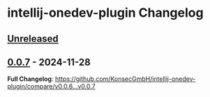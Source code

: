 <!-- Keep a Changelog guide -> https://keepachangelog.com -->

# intellij-onedev-plugin Changelog

## [Unreleased]

## [0.0.7] - 2024-11-28

**Full Changelog**: https://github.com/KonsecGmbH/intellij-onedev-plugin/compare/v0.0.6...v0.0.7

[Unreleased]: https://github.com/KonsecGmbH/intellij-onedev-plugin/compare/v0.0.7...HEAD
[0.0.7]: https://github.com/KonsecGmbH/intellij-onedev-plugin/commits/v0.0.7
